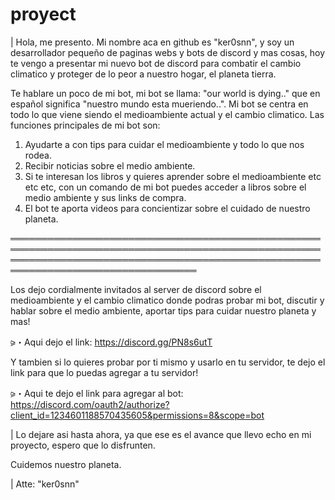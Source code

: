# proyect
| Hola, me presento. Mi nombre aca en github es "ker0snn", y soy un desarrollador pequeño de paginas webs y bots de discord y mas cosas, hoy te vengo a presentar mi nuevo bot de discord para combatir el cambio climatico y proteger de lo peor a nuestro hogar, el planeta tierra.

Te hablare un poco de mi bot, mi bot se llama: "our world is dying.." que en español significa "nuestro mundo esta mueriendo..". Mi bot se centra en todo lo que viene siendo el medioambiente actual y el cambio climatico. Las funciones principales de mi bot son:

1) Ayudarte a con tips para cuidar el medioambiente y todo lo que nos rodea.
2) Recibir noticias sobre el medio ambiente.
3) Si te interesan los libros y quieres aprender sobre el medioambiente etc etc etc, con un comando de mi bot puedes acceder a libros sobre el medio ambiente y sus links de compra.
4) El bot te aporta videos para concientizar sobre el cuidado de nuestro planeta.
 
════════════════════════════════════════════════════════════════════════════════════════════════════════════════════════════════════════════════════════════════════════════════════

Los dejo cordialmente invitados al server de discord sobre el medioambiente y el cambio climatico donde podras probar mi bot, discutir y hablar sobre el medio ambiente, aportar tips para cuidar nuestro planeta y mas!

⪩・Aqui dejo el link: https://discord.gg/PN8s6utT

Y tambien si lo quieres probar por ti mismo y usarlo en tu servidor, te dejo el link para que lo puedas agregar a tu servidor!

⪩・Aqui te dejo el link para agregar al bot: https://discord.com/oauth2/authorize?client_id=1234601188570435605&permissions=8&scope=bot

| Lo dejare asi hasta ahora, ya que ese es el avance que llevo echo en mi proyecto, espero que lo disfrunten.

Cuidemos nuestro planeta.

| Atte: "ker0snn"
